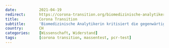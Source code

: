 ```yaml
---
date:          2021-04-19
redirect:      https://corona-transition.org/biomedizinische-analytikerin-kritisiert-die-gegenwartige-teststrategie-scharf
title:         Corona Transition
subtitle:      'Biomedizinische Analytikerin kritisiert die gegenwärtige Teststrategie scharf'
country:       CH
categories:    [Wissenschaft, Widerstand]
tags:          [corona transition, massentest, pcr-test]
---
```

